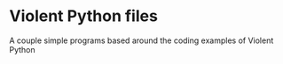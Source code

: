 # Violent Python files

A couple simple programs based around the coding examples of Violent Python
